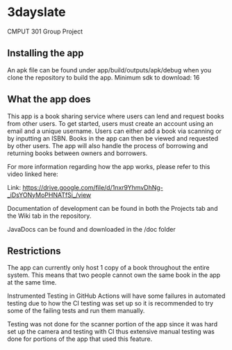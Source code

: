 # 3dayslate
CMPUT 301 Group Project

## Installing the app
An apk file can be found under app/build/outputs/apk/debug when you clone the repository to build the app.
Minimum sdk to download: 16

## What the app does
This app is a book sharing service where users can lend and request books from other users. To get started, users must create an account using an email and a unique username. Users can either add a book via scanning or by inputting an ISBN. Books in the app can then be viewed and requested by other users. The app will also handle the process of borrowing and returning books between owners and borrowers.

For more information regarding how the app works, please refer to this video linked here:

Link: https://drive.google.com/file/d/1nxr9YhmvDhNg-_iDsYONyMoPHNATfSi_/view

Documentation of development can be found in both the Projects tab and the Wiki tab in the repository.

JavaDocs can be found and downloaded in the /doc folder

## Restrictions

The app can currently only host 1 copy of a book throughout the entire system. This means that two people cannot own the same book in the app at the same time. 

Instrumented Testing in GitHub Actions will have some failures in automated testing due to how the CI testing was set up so it is recommended to try some of the failing tests and run them manually.

Testing was not done for the scanner portion of the app since it was hard set up the camera and testing with CI thus extensive manual testing was done for portions of the app that used this feature.
